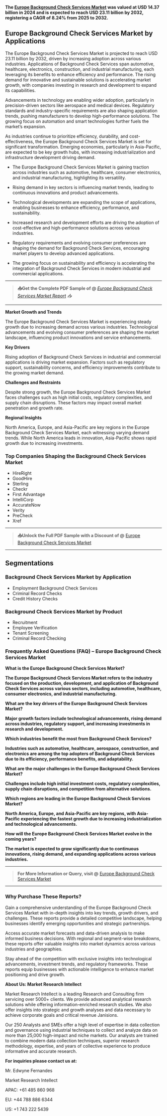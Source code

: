 <p><strong>The <a href="https://www.marketresearchintellect.com/download-sample/?rid=193477&amp;utm_source=Pulse-April-Europe&amp;utm_medium=852">Europe Background Check Services Market</a> was valued at USD 14.37 billion in 2024 and is expected to reach USD 23.11 billion by 2032, registering a CAGR of 8.24% from 2025 to 2032.</strong></p><h2>Europe Background Check Services Market by Applications&nbsp;</h2><p><p>The Europe Background Check Services Market is projected to reach USD 23.11 billion by 2032, driven by increasing adoption across various industries. Applications of Background Check Services span automotive, healthcare, electronics, construction, and industrial manufacturing, each leveraging its benefits to enhance efficiency and performance. The rising demand for innovative and sustainable solutions is accelerating market growth, with companies investing in research and development to expand its capabilities.</p><p>Advancements in technology are enabling wider adoption, particularly in precision-driven sectors like aerospace and medical devices. Regulatory standards and industry-specific requirements are also shaping application trends, pushing manufacturers to develop high-performance solutions. The growing focus on automation and smart technologies further fuels the market&rsquo;s expansion.</p><p>As industries continue to prioritize efficiency, durability, and cost-effectiveness, the Europe Background Check Services Market is set for significant transformation. Emerging economies, particularly in Asia-Pacific, are expected to be key growth hubs, with increasing industrialization and infrastructure development driving demand.</p></p><ul><li><p>The Europe Background Check Services Market is gaining traction across industries such as automotive, healthcare, consumer electronics, and industrial manufacturing, highlighting its versatility.</p></li><li><p>Rising demand in key sectors is influencing market trends, leading to continuous innovations and product advancements.</p></li><li><p>Technological developments are expanding the scope of applications, enabling businesses to enhance efficiency, performance, and sustainability.</p></li><li><p>Increased research and development efforts are driving the adoption of cost-effective and high-performance solutions across various industries.</p></li><li><p>Regulatory requirements and evolving consumer preferences are shaping the demand for Background Check Services, encouraging market players to develop advanced applications.</p></li><li><p>The growing focus on sustainability and efficiency is accelerating the integration of Background Check Services in modern industrial and commercial applications.</p></li></ul><hr /><blockquote><p><strong><span class="font-[700]">📥Get the Complete PDF Sample of @ </span></strong><em><span class="font-[700]"><a href="https://www.marketresearchintellect.com/download-sample/?rid=193477&amp;utm_source=Pulse-April-Europe&amp;utm_medium=852" target="_blank" data-tracking-control-name="article-ssr-frontend-pulse_little-text-block" data-tracking-will-navigate="" data-test-link="">Europe Background Check Services Market Report</a>&nbsp;📥</span></em></p></blockquote><hr /><p class="" data-start="77" data-end="360"><strong data-start="77" data-end="105">Market Growth and Trends</strong></p><p class="" data-start="77" data-end="360">The Europe Background Check Services Market is experiencing steady growth due to increasing demand across various industries. Technological advancements and evolving consumer preferences are shaping the market landscape, influencing product innovations and service enhancements.</p><p class="" data-start="362" data-end="606"><strong data-start="362" data-end="377">Key Drivers</strong></p><p class="" data-start="362" data-end="606">Rising adoption of Background Check Services in industrial and commercial applications is driving market expansion. Factors such as regulatory support, sustainability concerns, and efficiency improvements contribute to the growing market demand.</p><p class="" data-start="608" data-end="849"><strong data-start="608" data-end="637">Challenges and Restraints</strong></p><p class="" data-start="608" data-end="849">Despite strong growth, the Europe Background Check Services Market faces challenges such as high initial costs, regulatory complexities, and supply chain disruptions. These factors may impact overall market penetration and growth rate.</p><p class="" data-start="851" data-end="1095"><strong data-start="851" data-end="872">Regional Insights</strong></p><p class="" data-start="851" data-end="1095">North America, Europe, and Asia-Pacific are key regions in the Europe Background Check Services Market, each witnessing varying demand trends. While North America leads in innovation, Asia-Pacific shows rapid growth due to increasing investments.</p><p><h3>Top Companies Shaping the Background Check Services Market </h3><ul><li>HireRight</li><li> GoodHire</li><li> Sterling</li><li> Checkr</li><li> First Advantage</li><li> IntelliCorp</li><li> AccurateNow</li><li> Verity</li><li> PreCheck</li><li> Xref</li></ul></p><hr /><blockquote><p><strong>📥Unlock the Full PDF Sample with a Discount of @</strong> <a href="https://www.marketresearchintellect.com/ask-for-discount/?rid=193477&amp;utm_source=Pulse-April-Europe&amp;utm_medium=852">Europe Background Check Services Market</a></p></blockquote><hr /><p><h2>Segmentations</h2><h3>Background Check Services Market by Application</h3><ul><li>Employment Background Check Services</li><li> Criminal Record Checks</li><li> Credit History Checks</li></ul><h3>Background Check Services Market by Product</h3><ul><li>Recruitment</li><li> Employee Verification</li><li> Tenant Screening</li><li> Criminal Record Checking</li></ul></p><h3><strong>Frequently Asked Questions (FAQ) &ndash; Europe Background Check Services Market</strong></h3><p><strong>What is the Europe Background Check Services Market?</strong></p><p><strong>The Europe Background Check Services Market refers to the industry focused on the production, development, and application of Background Check Services across various sectors, including automotive, healthcare, consumer electronics, and industrial manufacturing.</strong></p><p><strong>What are the key drivers of the Europe Background Check Services Market?</strong></p><p><strong>Major growth factors include technological advancements, rising demand across industries, regulatory support, and increasing investments in research and development.</strong></p><p><strong>Which industries benefit the most from Background Check Services?</strong></p><p><strong>Industries such as automotive, healthcare, aerospace, construction, and electronics are among the top adopters of Background Check Services due to its efficiency, performance benefits, and adaptability.</strong></p><p><strong>What are the major challenges in the Europe Background Check Services Market?</strong></p><p><strong>Challenges include high initial investment costs, regulatory complexities, supply chain disruptions, and competition from alternative solutions.</strong></p><p><strong>Which regions are leading in the Europe Background Check Services Market?</strong></p><p><strong>North America, Europe, and Asia-Pacific are key regions, with Asia-Pacific experiencing the fastest growth due to increasing industrialization and technological advancements.</strong></p><p><strong>How will the Europe Background Check Services Market evolve in the coming years?</strong></p><p><strong>The market is expected to grow significantly due to continuous innovations, rising demand, and expanding applications across various industries.</strong></p><hr /><blockquote><p><span class="font-[700]"><strong>For More Information or Query, visit&nbsp;@</strong>&nbsp;</span><span class="font-[700]"><a href="https://www.marketresearchintellect.com/product/global-background-check-services-market-size-and-forecast/?utm_source=Linkedin&utm_medium=852" target="_blank" data-tracking-control-name="article-ssr-frontend-pulse_little-text-block" data-tracking-will-navigate="" data-test-link="">Europe Background Check Services Market</a></span></p></blockquote><hr /><h3><strong data-start="0" data-end="31">Why Purchase These Reports?</strong></h3><p class="" data-start="35" data-end="297">Gain a comprehensive understanding of the Europe Background Check Services Market with in-depth insights into key trends, growth drivers, and challenges. These reports provide a detailed competitive landscape, helping businesses identify emerging opportunities and strategic partnerships.</p><p class="" data-start="299" data-end="540">Access accurate market forecasts and data-driven analysis to make informed business decisions. With regional and segment-wise breakdowns, these reports offer valuable insights into market dynamics across various industries and geographies.</p><p class="" data-start="542" data-end="784">Stay ahead of the competition with exclusive insights into technological advancements, investment trends, and regulatory frameworks. These reports equip businesses with actionable intelligence to enhance market positioning and drive growth.</p><p><strong><span class="font-[700]">About Us: Market Research Intellect</span></strong></p><p><span class="">Market Research Intellect is a leading Research and Consulting firm servicing over 5000+ clients. We provide advanced analytical research solutions while offering information-enriched research studies.&nbsp;</span>We also offer insights into strategic and growth analyses and data necessary to achieve corporate goals and critical revenue Janisions.</p><p><span class="">Our 250 Analysts and SMEs offer a high level of expertise in data collection and governance using industrial techniques to collect and analyze data on more than 25,000 high-impact and niche markets. Our analysts are trained to combine modern data collection techniques, superior research methodology, expertise, and years of collective experience to produce informative and accurate research.</span></p><p><strong>For inquiries please contact us at:</strong></p><p>Mr. Edwyne Fernandes</p><p>Market Research Intellect</p><p>APAC: +61 485 860 968</p><p>EU: +44 788 886 6344</p><p>US: +1 743 222 5439</p>